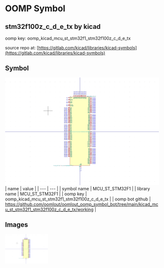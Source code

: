 # OOMP Symbol  
## stm32f100z_c_d_e_tx  by kicad  
  
oomp key: oomp_kicad_mcu_st_stm32f1_stm32f100z_c_d_e_tx  
  
source repo at: [https://gitlab.com/kicad/libraries/kicad-symbols](https://gitlab.com/kicad/libraries/kicad-symbols)  
## Symbol  
  
[![working.png](working_600.png)](working.png)  
| name | value | 
| --- | --- | 
| symbol name | MCU_ST_STM32F1 | 
| library name | MCU_ST_STM32F1 | 
| oomp key | oomp_kicad_mcu_st_stm32f1_stm32f100z_c_d_e_tx | 
| oomp bot github | https://github.com/oomlout/oomlout_oomp_symbol_bot/tree/main/kicad_mcu_st_stm32f1_stm32f100z_c_d_e_tx/working | 
## Images  
  
[![working.png](working_140.png)](working.png)  
